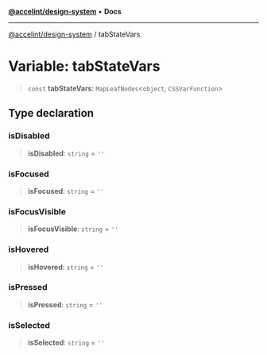 [**@accelint/design-system**](../README.md) • **Docs**

***

[@accelint/design-system](../README.md) / tabStateVars

# Variable: tabStateVars

> `const` **tabStateVars**: `MapLeafNodes`\<`object`, `CSSVarFunction`\>

## Type declaration

### isDisabled

> **isDisabled**: `string` = `''`

### isFocused

> **isFocused**: `string` = `''`

### isFocusVisible

> **isFocusVisible**: `string` = `''`

### isHovered

> **isHovered**: `string` = `''`

### isPressed

> **isPressed**: `string` = `''`

### isSelected

> **isSelected**: `string` = `''`
